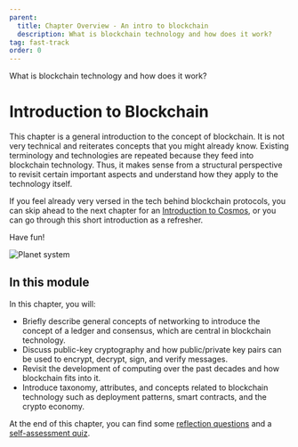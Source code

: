 ```yaml
---
parent:
  title: Chapter Overview - An intro to blockchain
  description: What is blockchain technology and how does it work?
tag: fast-track
order: 0
---
```


<div class="tm-overline tm-rf-1 tm-lh-title tm-medium tm-muted">What is blockchain technology and how does it work?</div>
<h1 class="mt-4 mb-6">Introduction to Blockchain</h1>

This chapter is a general introduction to the concept of blockchain. It is not very technical and reiterates concepts that you might already know. Existing terminology and technologies are repeated because they feed into blockchain technology. Thus, it makes sense from a structural perspective to revisit certain important aspects and understand how they apply to the technology itself.

If you feel already very versed in the tech behind blockchain protocols, you can skip ahead to the next chapter for an [Introduction to Cosmos](../2-introduction-cosmos/index.md), or you can go through this short introduction as a refresher.

Have fun!

![Planet system](/onboarding/1-introduction-blockchain/images/planet-system.png)

## In this module

<HighlightBox type="learning">

In this chapter, you will:

* Briefly describe general concepts of networking to introduce the concept of a ledger and consensus, which are central in blockchain technology.
* Discuss public-key cryptography and how public/private key pairs can be used to encrypt, decrypt, sign, and verify messages.
* Revisit the development of computing over the past decades and how blockchain fits into it.
* Introduce taxonomy, attributes, and concepts related to blockchain technology such as deployment patterns, smart contracts, and the crypto economy.

At the end of this chapter, you can find some [reflection questions](./reflection.md) and a [self-assessment quiz](./self-assessment.md).

</HighlightBox>

<card-module/>
